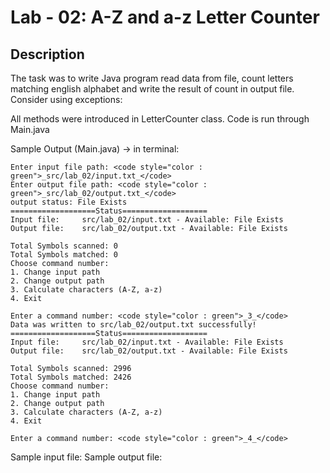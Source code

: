 # Lab - 02: A-Z and a-z Letter Counter

## Description
The task was to write Java program read data from file, count letters matching english alphabet and write the result of count in output file. Consider using exceptions:

All methods were introduced in LetterCounter class.
Code is run through Main.java

Sample Output (Main.java) -> in terminal:
```
Enter input file path: <code style="color : green">_src/lab_02/input.txt_</code>
Enter output file path: <code style="color : green">_src/lab_02/output.txt_</code>
output status: File Exists
===================Status===================
Input file:		src/lab_02/input.txt - Available: File Exists
Output file:	src/lab_02/output.txt - Available: File Exists

Total Symbols scanned: 0
Total Symbols matched: 0
Choose command number:
1. Change input path
2. Change output path
3. Calculate characters (A-Z, a-z)
4. Exit

Enter a command number: <code style="color : green">_3_</code>
Data was written to src/lab_02/output.txt successfully!
===================Status===================
Input file:		src/lab_02/input.txt - Available: File Exists
Output file:	src/lab_02/output.txt - Available: File Exists

Total Symbols scanned: 2996
Total Symbols matched: 2426
Choose command number:
1. Change input path
2. Change output path
3. Calculate characters (A-Z, a-z)
4. Exit

Enter a command number: <code style="color : green">_4_</code>
```

Sample input file: 
Sample output file: 